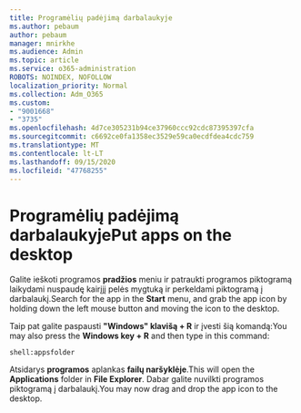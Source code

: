 ```yaml
---
title: Programėlių padėjimą darbalaukyje
ms.author: pebaum
author: pebaum
manager: mnirkhe
ms.audience: Admin
ms.topic: article
ms.service: o365-administration
ROBOTS: NOINDEX, NOFOLLOW
localization_priority: Normal
ms.collection: Adm_O365
ms.custom:
- "9001668"
- "3735"
ms.openlocfilehash: 4d7ce305231b94ce37960ccc92cdc87395397cfa
ms.sourcegitcommit: c6692ce0fa1358ec3529e59ca0ecdfdea4cdc759
ms.translationtype: MT
ms.contentlocale: lt-LT
ms.lasthandoff: 09/15/2020
ms.locfileid: "47768255"
---
```

# <a name="put-apps-on-the-desktop"></a><span data-ttu-id="93efc-102">Programėlių padėjimą darbalaukyje</span><span class="sxs-lookup"><span data-stu-id="93efc-102">Put apps on the desktop</span></span>

<span data-ttu-id="93efc-103">Galite ieškoti programos **pradžios** meniu ir patraukti programos piktogramą laikydami nuspaudę kairįjį pelės mygtuką ir perkeldami piktogramą į darbalaukį.</span><span class="sxs-lookup"><span data-stu-id="93efc-103">Search for the app in the **Start** menu, and grab the app icon by holding down the left mouse button and moving the icon to the desktop.</span></span>

<span data-ttu-id="93efc-104">Taip pat galite paspausti **"Windows" klavišą + R** ir įvesti šią komandą:</span><span class="sxs-lookup"><span data-stu-id="93efc-104">You may also press the **Windows key + R** and then type in this command:</span></span>

`shell:appsfolder`

<span data-ttu-id="93efc-105">Atsidarys **programos** aplankas **failų naršyklėje**.</span><span class="sxs-lookup"><span data-stu-id="93efc-105">This will open the **Applications** folder in **File Explorer**.</span></span> <span data-ttu-id="93efc-106">Dabar galite nuvilkti programos piktogramą į darbalaukį.</span><span class="sxs-lookup"><span data-stu-id="93efc-106">You may now drag and drop the app icon to the desktop.</span></span>
